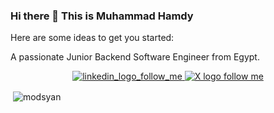 ### Hi there 👋 This is Muhammad Hamdy

Here are some ideas to get you started:

A passionate Junior Backend Software Engineer from Egypt.

<!-- - 🔭 I’m currently working on ...
- 🌱 I’m currently learning ...
- 👯 I’m looking to collaborate on ...
- 🤔 I’m looking for help with ...
- 💬 Ask me about ...
- 📫 How to reach me: ...
- 😄 Pronouns: ...
- ⚡ Fun fact: ... -->

<div align="center">
    <a href="https://www.linkedin.com/in/modsyan/">
        <img 
            src="https://img.shields.io/badge/follow-modsyan-0077B5?style=for-the-badge&logo=linkedin&logoColor=black"
            alt="linkedin_logo_follow_me" 
        />
    </a>
    <a href="https://twitter.com/HamdyCL" target="blank">
        <img 
            src="https://img.shields.io/badge/follow-%40HamdyCL-000000?logo=x&style=for-the-badge" 
            alt="X logo follow me"
        />
    </a>
</div>


<p>&nbsp;<img align="center" src="https://github-readme-stats.vercel.app/api?username=modsyan&show_icons=true&locale=en" alt="modsyan" /></p>